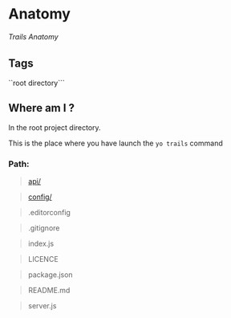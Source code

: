 # Anatomy
###### Trails Anatomy

## Tags
``root directory```

## Where am I ?

In the root project directory.

This is the place where you have launch the ```yo trails``` command

### Path:

> [api/](api/README.md)

> [config/](config/README.md)

> .editorconfig

> .gitignore

> index.js

> LICENCE

> package.json

> README.md

> server.js
